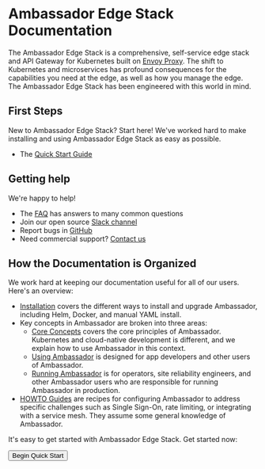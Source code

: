 # Ambassador Edge Stack Documentation

The Ambassador Edge Stack is a comprehensive, self-service edge stack and API Gateway for Kubernetes built on [Envoy Proxy](https://www.envoyproxy.io/). The shift to Kubernetes and microservices has profound consequences for the capabilities you need at the edge, as well as how you manage the edge. The Ambassador Edge Stack has been engineered with this world in mind.

## First Steps

New to Ambassador Edge Stack? Start here! We've worked hard to make installing and using Ambassador Edge Stack as easy as possible.

* The [Quick Start Guide](tutorials/getting-started)

## Getting help

We're happy to help!

* The [FAQ](about/faq) has answers to many common questions
* Join our open source [Slack channel](https://d6e.co/slack)
* Report bugs in [GitHub](https://github.com/datawire/ambassador)
* Need commercial support? [Contact us](https://www.getambassador.io/contact/)

## How the Documentation is Organized

We work hard at keeping our documentation useful for all of our users. Here's an overview:

* [Installation](tutorials/install) covers the different ways to install and upgrade Ambassador, including Helm, Docker, and manual YAML install.
* Key concepts in Ambassador are broken into three areas:
  * [Core Concepts](topics/concepts) covers the core principles of Ambassador. Kubernetes and cloud-native development is different, and we explain how to use Ambassador in this context.
  * [Using Ambassador](topics/using) is designed for app developers and other users of Ambassador.
  * [Running Ambassador](topics/running) is for operators, site reliability engineers, and other Ambassador users who are responsible for running Ambassador in production.
* [HOWTO Guides](howtos) are recipes for configuring Ambassador to address specific challenges such as Single Sign-On, rate limiting, or integrating with a service mesh. They assume some general knowledge of Ambassador.

It's easy to get started with Ambassador Edge Stack. Get started now:

<Button color="orange" to="tutorials/getting-started/">Begin Quick Start</Button>
